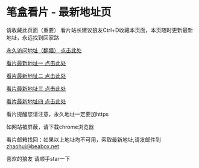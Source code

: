 # 笔盒看片 - 最新地址页

请收藏此页面（重要）
看片站长建议狼友Ctrl+D收藏本页面，本页随时更新最新地址，永远找到回家路

[永久访问地址（翻牆） 点击此处](https://beabox.net/)

[看片最新地址一 点击此处](https://bxp1y0h3m1.shop)

[看片最新地址二 点击此处](https://bxv9y7h6w1.shop)

[看片最新地址三 点击此处](https://bhi8v1s6k8.shop)

[看片最新地址四 点击此处](https://bhq1i8v3u9.shop)

看片提醒您请注意，永久地址一定要加https

如网站被屏蔽，请下载chrome浏览器

看片邮箱找回：如果以上地址均不可用，索取最新地址,请发邮件到 zhaohui@beabox.net

喜欢的狼友 请顺手star一下
